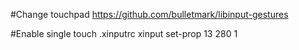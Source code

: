 #Change  touchpad
https://github.com/bulletmark/libinput-gestures


#Enable single touch
.xinputrc
xinput set-prop 13 280 1


